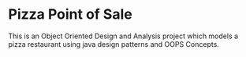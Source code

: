 # Pizza Point of Sale
This is an Object Oriented Design and Analysis project which models a pizza restaurant using java design patterns and OOPS Concepts.
